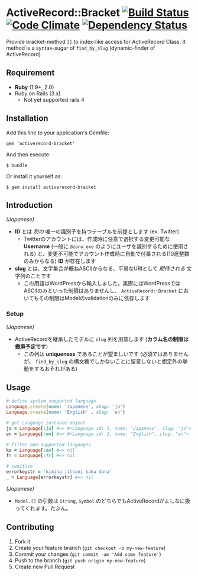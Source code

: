 # ActiveRecord::Bracket [![Build Status](https://travis-ci.org/zonuexe/ruby-activerecord-bracket.png?branch=develop)](https://travis-ci.org/zonuexe/ruby-activerecord-bracket) [![Code Climate](https://codeclimate.com/github/zonuexe/ruby-activerecord-bracket.png)](https://codeclimate.com/github/zonuexe/ruby-activerecord-bracket) [![Dependency Status](https://gemnasium.com/zonuexe/ruby-activerecord-bracket.png)](https://gemnasium.com/zonuexe/ruby-activerecord-bracket)

Provide bracket-method `[]` to index-like access for ActiveRecord Class. It method is a syntax-sugar of `find_by_slug` (dynamic-finder of ActiveRecord).

## Requirement

 * **Ruby** (1.9+, 2.0)
 * Ruby on Rails (3.x)
   * Not yet supported rails 4

## Installation

Add this line to your application's Gemfile:

    gem 'activerecord-bracket'

And then execute:

    $ bundle

Or install it yourself as:

    $ gem install activerecord-bracket

## Introduction

*(Japanese)*

 * **ID** とは *別の* 唯一の識別子を持つテーブルを前提とします (ex. Twitter)
   * Twitterのアカウントには、作成時に任意で選択する変更可能な **Username** (一般に `@zonu_exe` のようにユーザを識別するために使用される) と、変更不可能でアカウント作成時に自動で付番される(10進整数のみからなる) **ID** が存在します
 * **slug** とは、文字集合が概ねASCIIからなる、平易なURIとして *期待される* 文字列のことです
   * この用語はWordPressから輸入しました。実際にはWordPressではASCIIのみといった制限はありませんし、 `ActiveRecord::Bracket` においてもその制限はModelのvalidationのみに依存します

### Setup

*(Japanese)*

 * ActiveRecordを継承したモデルに `slug` 列を用意します (**カラム名の制限は撤廃予定です**)
   * この列は **uniqueness** であることが望ましいです (必須ではありませんが、 `find_by_slug` の構文糖でしかないことに留意しないと想定外の挙動をするおそれがある)

## Usage

```ruby
# define system supported language
Language.create(name: 'Japanese', slug: 'ja')
Language.create(name: 'English' , slug: 'en')

# get Language instance object
ja = Language[:ja] #=> #<Language id: 1, name: "Japanese", slug: "ja">
en = Language[:en] #=> #<Language id: 2, name: "English", slug: "en">

# filter non-supported languages
ko = Language[:ko] #=> nil
fr = Language[:fr] #=> nil

# sanitize
errorkeystr = 'kimiha jitsuni baka dana'
_ = Language[errorkeystr] #=> nil
```

*(Japanese)*

 * `Model.[]` の引数は `String`, `Symbol` のどちらでもActiveRecordがよしなに扱ってくれます。たぶん。

## Contributing

1. Fork it
2. Create your feature branch (`git checkout -b my-new-feature`)
3. Commit your changes (`git commit -am 'Add some feature'`)
4. Push to the branch (`git push origin my-new-feature`)
5. Create new Pull Request
